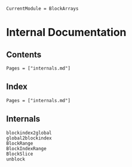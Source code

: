 ```@meta
CurrentModule = BlockArrays
```

# Internal Documentation

## Contents

```@contents
Pages = ["internals.md"]
```

## Index

```@index
Pages = ["internals.md"]
```

## Internals

```@docs
blockindex2global
global2blockindex
BlockRange
BlockIndexRange
BlockSlice
unblock
```

